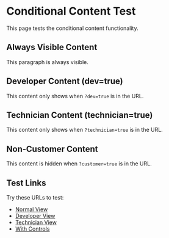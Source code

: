 # Conditional Content Test

This page tests the conditional content functionality.

## Always Visible Content

This paragraph is always visible.

<div class="conditional-content" data-show-when="dev">

## Developer Content (dev=true)

This content only shows when `?dev=true` is in the URL.

</div>

<div class="conditional-content" data-show-when="technician">

## Technician Content (technician=true)

This content only shows when `?technician=true` is in the URL.

</div>

<div class="conditional-content" data-hide-when="customer">

## Non-Customer Content

This content is hidden when `?customer=true` is in the URL.

</div>

## Test Links

Try these URLs to test:
- [Normal View](./)
- [Developer View](./?dev=true)
- [Technician View](./?technician=true)
- [With Controls](./?dev=true&controls=true)
